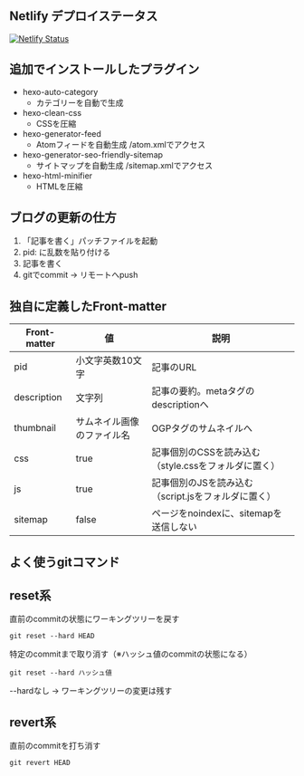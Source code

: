 ## Netlify デプロイステータス

[![Netlify Status](https://api.netlify.com/api/v1/badges/5ab6c650-4547-4cb9-9f56-c9b98f207370/deploy-status)](https://app.netlify.com/sites/pixelog/deploys)


## 追加でインストールしたプラグイン

- hexo-auto-category
  - カテゴリーを自動で生成
- hexo-clean-css
  - CSSを圧縮
- hexo-generator-feed
  - Atomフィードを自動生成 /atom.xmlでアクセス
- hexo-generator-seo-friendly-sitemap
  - サイトマップを自動生成 /sitemap.xmlでアクセス
- hexo-html-minifier
  - HTMLを圧縮


## ブログの更新の仕方

1. 「記事を書く」パッチファイルを起動
2. pid: に乱数を貼り付ける
2. 記事を書く
3. gitでcommit → リモートへpush


## 独自に定義したFront-matter

|Front-matter| 値             | 説明                                   |
|-----------|-----------------|----------------------------------------|
|pid        |小文字英数10文字  |記事のURL                                |
|description|文字列  |記事の要約。metaタグのdescriptionへ                |
|thumbnail  |サムネイル画像のファイル名 |OGPタグのサムネイルへ             |
|css        |true     |記事個別のCSSを読み込む（style.cssをフォルダに置く）|
|js         |true    |記事個別のJSを読み込む（script.jsをフォルダに置く）  |
|sitemap     |false   |ページをnoindexに、sitemapを送信しない       |


## よく使うgitコマンド


## reset系

直前のcommitの状態にワーキングツリーを戻す
```
git reset --hard HEAD
```

特定のcommitまで取り消す（※ハッシュ値のcommitの状態になる）
```
git reset --hard ハッシュ値
```

--hardなし → ワーキングツリーの変更は残す

## revert系

直前のcommitを打ち消す
```
git revert HEAD
```
